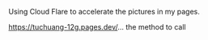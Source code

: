 Using Cloud Flare to accelerate the pictures in my pages.

https://tuchuang-12g.pages.dev/...  the method to call
